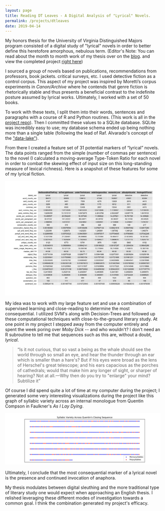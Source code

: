 ```yaml
---
layout: page
title: Reading DT Leaves - A Digital Analysis of "Lyrical" Novels.
permalink: /projects/dtleaves
date: 2019-04-14
---
```


My honors thesis for the University of Virginia Distinguished Majors program consisted of a digital study of "lyrical" novels in order to better define this heretofore amorphous, nebulous term. (Editor's Note: You can read about the month to month work of my thesis over on the [blog](/blog). and view the completed project [right here](/blog/2019-04-12-thesis-is-done.md))

I sourced a group of novels based on publications, recommendations from professors, book jackets. critical surveys, etc. I used detective fiction as a control corpus. This aspect of my project was inspired by Moretti’s corpus experiments in *Canon/Archive* where he contends that genre fiction is rhetorically stable and thus presents a beneficial contrast to the indefinite posture assumed by lyrical works. Ultimately, I worked with a set of 50 books. 

To work with these texts, I split them into their words, sentences and paragraphs with a course of R and Python routines. (This work is all in the [project repo](https://github.com/timschott/dmp/tree/master/scriptsAndDatabase/lyrical_clean)). Then I committed these values to a SQLite database. SQLite was incredibly easy to use; my database schema ended up being nothing more than a single table (following the lead of Raf. Alvarado's concept of the ["data-lake"](http://transducer.ontoligent.com/?page_id=326)).

From there I created a feature set of 31 potential markers of “lyrical” novels. The data points ranged from the simple (number of commas per sentence) to the novel (I calculated a moving-average Type-Token Ratio for each novel in order to combat the skewing effect of input size on this long-standing measure of lexical richness). Here is a snapshot of these features for some of my lyrical fiction.

<img src="/images/data_points_4.png" alt="31 features across a subset of lyrical works">

My idea was to work with my large feature set and use a combination of supervised learning and close-reading to determine the most consequential. I utilized SVM's along with Decision-Trees and followed up these computational techniques with close-to-the-ground literary study. At one point in my project I stepped away from the computer entirely and spent the week poring over *Moby Dick* -- and who wouldn't? I don't need an R subroutine to tell me that sequences such as this are, without a doubt, *lyrical*.

>“Is it not curious, that so vast a being as the whale should see the world through 
> so small an eye, and hear the thunder through an ear which is smaller than a 
> hare's? But if his eyes were broad as the lens of Herschel's great telescope; and
> his ears capacious as the porches of cathedrals; would that make him any longer of
> sight, or sharper of hearing? Not at all.—Why then do you try to "enlarge" your 
> mind? Subtilize it”

Of course I did spend quite a lot of time at my computer during the project; I generated some very interesting visualizations during the project like this graph of syllabic variety across an internal monologue from Quentin Compson in Faulkner's *As I Lay Dying*.

<img src="/images/quent.jpg" alt="Quentin Compson's syllabic profile">

Ultimately, I conclude that the most consequential marker of a lyrical novel is the presence and continued invocation of anaphora.

My thesis modulates between digital sleuthing and the more traditional type of literary study one would expect when approaching an English thesis. I relished leveraging these different modes of investigation towards a common goal. I think the combination generated my project's efficacy. 